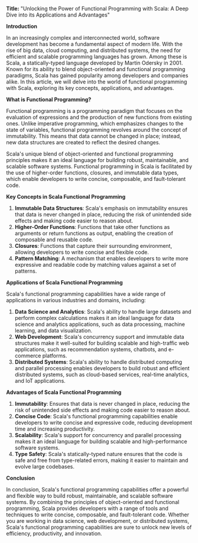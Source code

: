 **Title:** "Unlocking the Power of Functional Programming with Scala: A Deep Dive into its Applications and Advantages"

**Introduction**

In an increasingly complex and interconnected world, software development has become a fundamental aspect of modern life. With the rise of big data, cloud computing, and distributed systems, the need for efficient and scalable programming languages has grown. Among these is Scala, a statically-typed language developed by Martin Odersky in 2001. Known for its ability to blend object-oriented and functional programming paradigms, Scala has gained popularity among developers and companies alike. In this article, we will delve into the world of functional programming with Scala, exploring its key concepts, applications, and advantages.

**What is Functional Programming?**

Functional programming is a programming paradigm that focuses on the evaluation of expressions and the production of new functions from existing ones. Unlike imperative programming, which emphasizes changes to the state of variables, functional programming revolves around the concept of immutability. This means that data cannot be changed in place; instead, new data structures are created to reflect the desired changes.

Scala's unique blend of object-oriented and functional programming principles makes it an ideal language for building robust, maintainable, and scalable software systems. Functional programming in Scala is facilitated by the use of higher-order functions, closures, and immutable data types, which enable developers to write concise, composable, and fault-tolerant code.

**Key Concepts in Scala Functional Programming**

1. **Immutable Data Structures**: Scala's emphasis on immutability ensures that data is never changed in place, reducing the risk of unintended side effects and making code easier to reason about.
2. **Higher-Order Functions**: Functions that take other functions as arguments or return functions as output, enabling the creation of composable and reusable code.
3. **Closures**: Functions that capture their surrounding environment, allowing developers to write concise and flexible code.
4. **Pattern Matching**: A mechanism that enables developers to write more expressive and readable code by matching values against a set of patterns.

**Applications of Scala Functional Programming**

Scala's functional programming capabilities have a wide range of applications in various industries and domains, including:

1. **Data Science and Analytics**: Scala's ability to handle large datasets and perform complex calculations makes it an ideal language for data science and analytics applications, such as data processing, machine learning, and data visualization.
2. **Web Development**: Scala's concurrency support and immutable data structures make it well-suited for building scalable and high-traffic web applications, such as recommendation systems, chatbots, and e-commerce platforms.
3. **Distributed Systems**: Scala's ability to handle distributed computing and parallel processing enables developers to build robust and efficient distributed systems, such as cloud-based services, real-time analytics, and IoT applications.

**Advantages of Scala Functional Programming**

1. **Immutability**: Ensures that data is never changed in place, reducing the risk of unintended side effects and making code easier to reason about.
2. **Concise Code**: Scala's functional programming capabilities enable developers to write concise and expressive code, reducing development time and increasing productivity.
3. **Scalability**: Scala's support for concurrency and parallel processing makes it an ideal language for building scalable and high-performance software systems.
4. **Type Safety**: Scala's statically-typed nature ensures that the code is safe and free from type-related errors, making it easier to maintain and evolve large codebases.

**Conclusion**

In conclusion, Scala's functional programming capabilities offer a powerful and flexible way to build robust, maintainable, and scalable software systems. By combining the principles of object-oriented and functional programming, Scala provides developers with a range of tools and techniques to write concise, composable, and fault-tolerant code. Whether you are working in data science, web development, or distributed systems, Scala's functional programming capabilities are sure to unlock new levels of efficiency, productivity, and innovation.